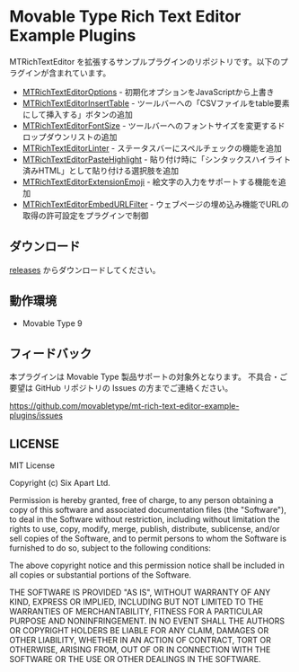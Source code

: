 # Movable Type Rich Text Editor Example Plugins

MTRichTextEditor を拡張するサンプルプラグインのリポジトリです。以下のプラグインが含まれています。

* [MTRichTextEditorOptions](packages/mt-plugin-mt-rich-text-editor-options) - 初期化オプションをJavaScriptから上書き
* [MTRichTextEditorInsertTable](packages/mt-plugin-mt-rich-text-editor-insert-table) - ツールバーへの「CSVファイルをtable要素にして挿入する」ボタンの追加
* [MTRichTextEditorFontSize](packages/mt-plugin-mt-rich-text-editor-font-size) - ツールバーへのフォントサイズを変更するドロップダウンリストの追加
* [MTRichTextEditorLinter](packages/mt-plugin-mt-rich-text-editor-linter) - ステータスバーにスペルチェックの機能を追加
* [MTRichTextEditorPasteHighlight](packages/mt-plugin-mt-rich-text-editor-paste-highlight) - 貼り付け時に「シンタックスハイライト済みHTML」として貼り付ける選択肢を追加
* [MTRichTextEditorExtensionEmoji](packages/mt-plugin-mt-rich-text-editor-extension-emoji) - 絵文字の入力をサポートする機能を追加
* [MTRichTextEditorEmbedURLFilter](packages/mt-plugin-mt-rich-text-editor-embed-url-filter) - ウェブページの埋め込み機能でURLの取得の許可設定をプラグインで制御

## ダウンロード

[releases](https://github.com/movabletype/mt-block-editor-example-plugins/releases) からダウンロードしてください。

## 動作環境

- Movable Type 9

## フィードバック

本プラグインは Movable Type 製品サポートの対象外となります。 不具合・ご要望は GitHub リポジトリの Issues の方までご連絡ください。

https://github.com/movabletype/mt-rich-text-editor-example-plugins/issues

## LICENSE

MIT License

Copyright (c) Six Apart Ltd.

Permission is hereby granted, free of charge, to any person obtaining a copy of this software and associated documentation files (the "Software"), to deal in the Software without restriction, including without limitation the rights to use, copy, modify, merge, publish, distribute, sublicense, and/or sell copies of the Software, and to permit persons to whom the Software is furnished to do so, subject to the following conditions:

The above copyright notice and this permission notice shall be included in all copies or substantial portions of the Software.

THE SOFTWARE IS PROVIDED "AS IS", WITHOUT WARRANTY OF ANY KIND, EXPRESS OR IMPLIED, INCLUDING BUT NOT LIMITED TO THE WARRANTIES OF MERCHANTABILITY, FITNESS FOR A PARTICULAR PURPOSE AND NONINFRINGEMENT. IN NO EVENT SHALL THE AUTHORS OR COPYRIGHT HOLDERS BE LIABLE FOR ANY CLAIM, DAMAGES OR OTHER LIABILITY, WHETHER IN AN ACTION OF CONTRACT, TORT OR OTHERWISE, ARISING FROM, OUT OF OR IN CONNECTION WITH THE SOFTWARE OR THE USE OR OTHER DEALINGS IN THE SOFTWARE.
